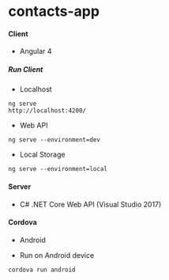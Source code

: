 # contacts-app


#### Client 
- Angular 4

##### Run Client

* Localhost
```
ng serve
http://localhost:4200/
```

* Web API
```
ng serve --environment=dev
```

* Local Storage
```
ng serve --environment=local
```

#### Server 
- C# .NET Core Web API (Visual Studio 2017)

#### Cordova 
- Android

* Run on Android device
```
cordova run android
```

